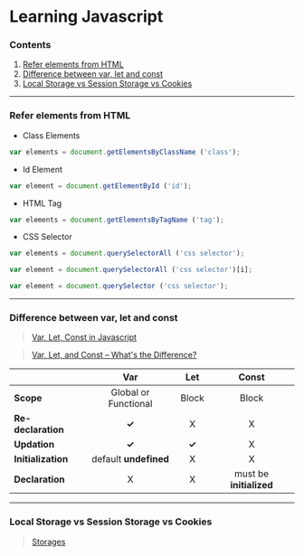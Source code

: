 # Learning Javascript

### Contents

1. [Refer elements from HTML](#refer-elements-from-html)
2. [Difference between var, let and const](#difference-between-var-let-and-const)
3. [Local Storage vs Session Storage vs Cookies](#local-storage-vs-session-storage-vs-cookies)

---

### Refer elements from HTML

* Class Elements
```javascript
var elements = document.getElementsByClassName ('class');
```

* Id Element
```javascript
var element = document.getElementById ('id');
```

* HTML Tag
```javascript
var elements = document.getElementsByTagName ('tag');
```

* CSS Selector
```javascript
var elements = document.querySelectorAll ('css selector');

var element = document.querySelectorAll ('css selector')[i];

var element = document.querySelector ('css selector');
```

---

### Difference between var, let and const

> <a href="https://medium.com/nerd-for-tech/var-let-and-const-in-javascript-15e41cf90f01" target="_blank" title="Var, Let, Const in Javascript">Var, Let, Const in Javascript</a>

> <a href="https://www.freecodecamp.org/news/var-let-and-const-whats-the-difference" target="_blank" title="Var, Let, and Const – What's the Difference?">Var, Let, and Const – What's the Difference?</a>

|                    | Var                  | Let   | Const |
|--------------------|:--------------------:|:-----:|:-----:|
| __Scope__          | Global or Functional | Block | Block |
| __Re-declaration__ | __✓__                | X     | X     |
| __Updation__       | __✓__                | __✓__ | X     |
| __Initialization__ | default __undefined__| X     | X     |
| __Declaration__    | X                    | X     | must be __initialized__ |

---

### Local Storage vs Session Storage vs Cookies

> <a href="https://stackoverflow.com/questions/19867599/what-is-the-difference-between-localstorage-sessionstorage-session-and-cookies" target="_blank" title="difference between localStorage, sessionStorage, and cookies">Storages</a>